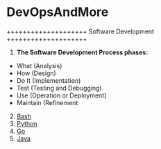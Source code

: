 # DevOpsAndMore

++++++++++++++++++++ Software Development ++++++++++++++++++++ 

1. **The Software Development Process phases:**
  - What (Analysis)
  - How (Design)
  - Do It (Implementation)
  - Test (Testing and Debugging)
  - Use (Operation or Deployment)
  - Maintain (Refinement

2. [Bash](https://github.com/sergei-voron/DevOpsAndMore/tree/Bash)
3. [Python](https://github.com/sergei-voron/DevOpsAndMore/tree/Python)
4. [Go](https://github.com/sergei-voron/DevOpsAndMore/tree/Go)
5. [Java](https://github.com/sergei-voron/DevOpsAndMore/tree/Java)

